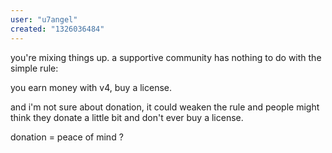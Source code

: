 ```yaml
---
user: "u7angel"
created: "1326036484"
---
```


you're mixing things up. a supportive community has nothing to do with the simple rule: 

you earn money with v4, buy a license.

and i'm not sure about donation, it could weaken the rule and people might think they donate a little bit and don't ever buy a license. 

donation = peace of mind ?

